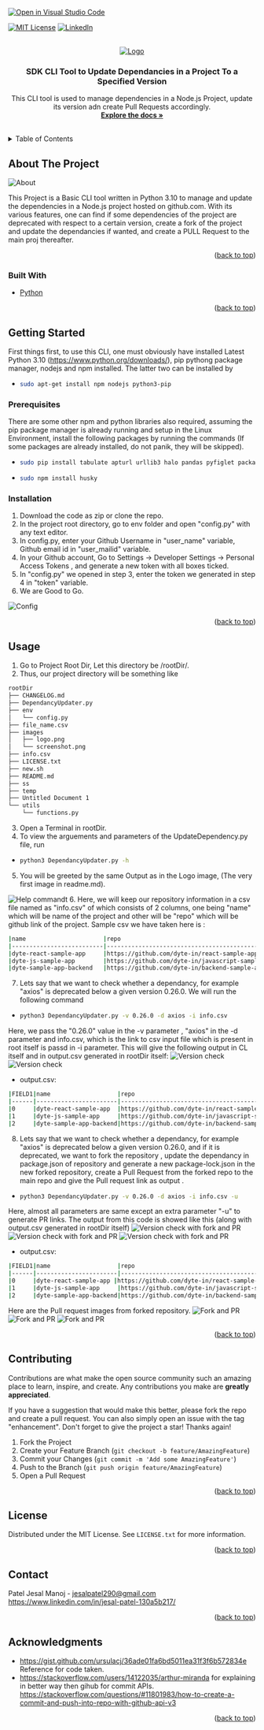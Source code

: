 [![Open in Visual Studio Code](https://classroom.github.com/assets/open-in-vscode-c66648af7eb3fe8bc4f294546bfd86ef473780cde1dea487d3c4ff354943c9ae.svg)](https://classroom.github.com/online_ide?assignment_repo_id=7942927&assignment_repo_type=AssignmentRepo)
<div id="top"></div>
<!--
*** Thanks for checking out the Best-README-Template. If you have a suggestion
*** that would make this better, please fork the repo and create a pull request
*** or simply open an issue with the tag "enhancement".
*** Don't forget to give the project a star!
*** Thanks again! Now go create something AMAZING! :D
-->



<!-- PROJECT SHIELDS -->
<!--
*** I'm using markdown "reference style" links for readability.
*** Reference links are enclosed in brackets [ ] instead of parentheses ( ).
*** See the bottom of this document for the declaration of the reference variables
*** for contributors-url, forks-url, etc. This is an optional, concise syntax you may use.
*** https://www.markdownguide.org/basic-syntax/#reference-style-links
-->
[![MIT License][license-shield]][license-url]
[![LinkedIn][linkedin-shield]][linkedin-url]



<!-- PROJECT LOGO -->
<br />
<div align="center">
  <a href="https://github.com/github_username/repo_name">
    <img src="images/logo.png" alt="Logo">
  </a>

<h3 align="center">SDK CLI Tool to Update Dependancies in a Project To a Specified Version</h3>

  <p align="center">
    This CLI tool is used to manage dependencies in a Node.js Project, update its version adn create Pull Requests accordingly.
    <br />
    <a href="https://github.com/dyte-submissions/dyte-vit-2022-JesalMP"><strong>Explore the docs »</strong></a>
    <br />
    <br />
  </p>
</div>



<!-- TABLE OF CONTENTS -->
<details>
  <summary>Table of Contents</summary>
  <ol>
    <li>
      <a href="#about-the-project">About The Project</a>
      <ul>
        <li><a href="#built-with">Built With</a></li>
      </ul>
    </li>
    <li>
      <a href="#getting-started">Getting Started</a>
      <ul>
        <li><a href="#prerequisites">Prerequisites</a></li>
        <li><a href="#installation">Installation</a></li>
      </ul>
    </li>
    <li><a href="#usage">Usage</a></li>
    <li><a href="#roadmap">Roadmap</a></li>
    <li><a href="#contributing">Contributing</a></li>
    <li><a href="#license">License</a></li>
    <li><a href="#contact">Contact</a></li>
    <li><a href="#acknowledgments">Acknowledgments</a></li>
  </ol>
</details>



<!-- ABOUT THE PROJECT -->
## About The Project

<img src="images/ss1.png" alt="About">

This Project is a Basic CLI tool written in Python 3.10 to manage and update the dependencies in a Node.js project hosted on github.com. With its various features, one can find if some dependencies of the project are deprecated with respect to a certain version, create a fork of the project and update the dependancies if wanted, and create a PULL Request to the main proj thereafter.

<p align="right">(<a href="#top">back to top</a>)</p>



### Built With

* [Python](https://www.python.org/)

<p align="right">(<a href="#top">back to top</a>)</p>



<!-- GETTING STARTED -->
## Getting Started

First things first, to use this CLI, one must obviously have installed Latest Python 3.10 (https://www.python.org/downloads/), pip pythong package manager, nodejs and npm installed. The latter two can be installed by
- ```sh
  sudo apt-get install npm nodejs python3-pip
  ```



### Prerequisites

There are some other npm and python libraries also required, assuming the pip package manager is already running and setup in the Linux Environment, install the following packages by running the commands (If some packages are already installed, do not panik, they will be skipped).

- ```sh
  sudo pip install tabulate apturl urllib3 halo pandas pyfiglet packaging
  ```
- ```sh
  sudo npm install husky
  ```

### Installation

1. Download the code as zip or clone the repo.
2. In the project root directory, go to env folder and open "config.py" with any text editor.
3. In config.py, enter your Github Username in "user_name" variable, Github email id in "user_mailid" variable.
4. In your Github account, Go to Settings -> Developer Settings -> Personal Access Tokens , and generate a new token with all boxes ticked.
5. In "config.py" we opened in step 3, enter the token we generated in step 4 in "token" variable.
6. We are Good to Go.
<img src="images/configss.png" alt="Config">

<p align="right">(<a href="#top">back to top</a>)</p>



<!-- USAGE EXAMPLES -->
## Usage
1. Go to Project Root Dir, Let this directory be /rootDir/.
2. Thus, our project directory will be something like
```sh
rootDir
├── CHANGELOG.md
├── DependancyUpdater.py
├── env
│   └── config.py
├── file_name.csv
├── images
│   ├── logo.png
│   └── screenshot.png
├── info.csv
├── LICENSE.txt
├── new.sh
├── README.md
├── ss
├── temp
├── Untitled Document 1
└── utils
    └── functions.py
  ```
3. Open a Terminal in rootDir.
4. To view the arguements and parameters of the UpdateDependency.py file, run 
- ```sh
  python3 DependancyUpdater.py -h
  ```
5. You will be greeted by the same Output as in the Logo image, (The very first image in readme.md).
<img src="images/logo.png" alt="Help commandt">
6. Here, we will keep our repository information in a csv file named as "info.csv" of which consists of 2 columns, one being "name" which will be name of the project and other will be "repo" which will be github link of the project.
Sample csv we have taken here is :

```sh
|name                      |repo                                            |
|--------------------------|------------------------------------------------|
|dyte-react-sample-app     |https://github.com/dyte-in/react-sample-app     |
|dyte-js-sample-app        |https://github.com/dyte-in/javascript-sample-app|
|dyte-sample-app-backend   |https://github.com/dyte-in/backend-sample-app   |
```




7. Lets say that we want to check whether a dependancy, for example "axios" is deprecated below a given version 0.26.0. We will run the following command
- ```sh
  python3 DependancyUpdater.py -v 0.26.0 -d axios -i info.csv
  ```
Here, we pass the "0.26.0" value in the -v parameter , "axios" in the -d parameter and info.csv, which is the link to csv input file which is present in root itself is passd in -i parameter.
This will give the following output in CL itself and in output.csv generated in rootDir itself:
<img src="images/npr.png" alt="Version check">
<img src="images/npro.png" alt="Version check">


- output.csv:
```sh
|FIELD1|name                   |repo                                            |version|version_satisfied|
|------|-----------------------|------------------------------------------------|-------|-----------------|
|0     |dyte-react-sample-app  |https://github.com/dyte-in/react-sample-app     |0.24.0 |False            |
|1     |dyte-js-sample-app     |https://github.com/dyte-in/javascript-sample-app|0.21.1 |False            |
|2     |dyte-sample-app-backend|https://github.com/dyte-in/backend-sample-app   |0.23.0 |False            |
```


  
8. Lets say that we want to check whether a dependancy, for example "axios" is deprecated below a given version 0.26.0, and if it is deprecated, we want to fork the repository , update the dependancy in package.json of repository and generate a new package-lock.json in the new forked repository, create a Pull Request from the forked repo to the main repo and give the Pull request link as output .
- ```sh
  python3 DependancyUpdater.py -v 0.26.0 -d axios -i info.csv -u
  ```
Here, almost all parameters are same except an extra parameter "-u" to generate PR links. The output from this code is showed like this (along with output.csv generated in rootDir itself)
<img src="images/pr1.png" alt="Version check with fork and PR">
<img src="images/pr2.png" alt="Version check with fork and PR">
<img src="images/pr0.png" alt="Version check with fork and PR">
- output.csv:
```sh
|FIELD1|name                   |repo                                            |version|version_satisfied|update_pr                                                |
|------|-----------------------|------------------------------------------------|-------|-----------------|---------------------------------------------------------|
|0     |dyte-react-sample-app |https://github.com/dyte-in/react-sample-app     |0.24.0 |False            |https://github.com/dyte-in/react-sample-app/pull/79      |
|1     |dyte-js-sample-app     |https://github.com/dyte-in/javascript-sample-app|0.21.1 |False            |https://github.com/dyte-in/javascript-sample-app/pull/272|
|2     |dyte-sample-app-backend|https://github.com/dyte-in/backend-sample-app   |0.23.0 |False            |https://github.com/dyte-in/backend-sample-app/pull/74    |


```

Here are the Pull request images from forked repository.
<img src="images/pr31.png" alt="Fork and PR">
<img src="images/pr32.png" alt="Fork and PR">
<img src="images/pr33.png" alt="Fork and PR">

<p align="right">(<a href="#top">back to top</a>)</p>



<!-- CONTRIBUTING -->
## Contributing

Contributions are what make the open source community such an amazing place to learn, inspire, and create. Any contributions you make are **greatly appreciated**.

If you have a suggestion that would make this better, please fork the repo and create a pull request. You can also simply open an issue with the tag "enhancement".
Don't forget to give the project a star! Thanks again!

1. Fork the Project
2. Create your Feature Branch (`git checkout -b feature/AmazingFeature`)
3. Commit your Changes (`git commit -m 'Add some AmazingFeature'`)
4. Push to the Branch (`git push origin feature/AmazingFeature`)
5. Open a Pull Request

<p align="right">(<a href="#top">back to top</a>)</p>



<!-- LICENSE -->
## License

Distributed under the MIT License. See `LICENSE.txt` for more information.

<p align="right">(<a href="#top">back to top</a>)</p>



<!-- CONTACT -->
## Contact

Patel Jesal Manoj - jesalpatel290@gmail.com
https://www.linkedin.com/in/jesal-patel-130a5b217/ 

<p align="right">(<a href="#top">back to top</a>)</p>



<!-- ACKNOWLEDGMENTS -->
## Acknowledgments

* https://gist.github.com/ursulacj/36ade01fa6bd5011ea31f3f6b572834e Reference for code taken.
* https://stackoverflow.com/users/14122035/arthur-miranda for explaining in better way then gihub for commit  APIs. https://stackoverflow.com/questions/#11801983/how-to-create-a-commit-and-push-into-repo-with-github-api-v3


<p align="right">(<a href="#top">back to top</a>)</p>



<!-- MARKDOWN LINKS & IMAGES -->
<!-- https://www.markdownguide.org/basic-syntax/#reference-style-links -->
[license-shield]: https://img.shields.io/github/license/othneildrew/Best-README-Template.svg?style=for-the-badge
[license-url]: https://github.com/dyte-submissions/dyte-vit-2022-JesalMP/blob/main/LICENSE.txt
[linkedin-shield]: https://img.shields.io/badge/-LinkedIn-black.svg?style=for-the-badge&logo=linkedin&colorB=555
[linkedin-url]: https://www.linkedin.com/in/jesal-patel-130a5b217/
[product-screenshot]: images/screenshot.png
